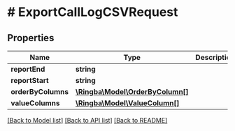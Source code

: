 # # ExportCallLogCSVRequest

## Properties

Name | Type | Description | Notes
------------ | ------------- | ------------- | -------------
**reportEnd** | **string** |  |
**reportStart** | **string** |  |
**orderByColumns** | [**\Ringba\Model\OrderByColumn[]**](OrderByColumn.md) |  |
**valueColumns** | [**\Ringba\Model\ValueColumn[]**](ValueColumn.md) |  |

[[Back to Model list]](../../README.md#models) [[Back to API list]](../../README.md#endpoints) [[Back to README]](../../README.md)
